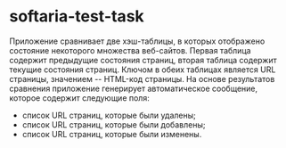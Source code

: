 # softaria-test-task

Приложение сравнивает две хэш-таблицы, в которых отображено состояние некоторого множества веб-сайтов. Первая таблица содержит предыдущие состояния страниц, вторая таблица содержит текущие состояния страниц. Ключом в обеих таблицах является URL страницы, значением -- HTML-код страницы. На основе результатов сравнения приложение генерирует автоматическое сообщение, которое содержит следующие поля:
* список URL страниц, которые были удалены;
* список URL страниц, которые были добавлены;
* список URL страниц, которые были изменены.
